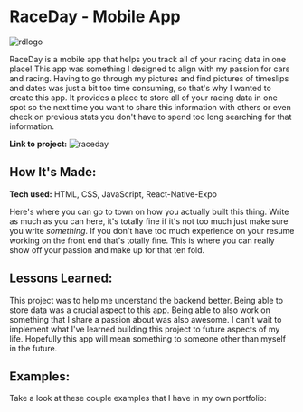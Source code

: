 # RaceDay - Mobile App
![rdlogo](https://github.com/CbacaSE/RaceDay/assets/102192858/08e476c4-a710-460f-bfb0-53f7e738cb9b)

RaceDay is a mobile app that helps you track all of your racing data in one place! This app was something I designed to align with my passion for cars and racing. Having to go through my pictures and find pictures of timeslips and dates was just a bit too time consuming, so that's why I wanted to create this app. It provides a place to store all of your racing data in one spot so the next time you want to share this information with others or even check on previous stats you don't have to spend too long searching for that information.

**Link to project:**
![raceday](https://github.com/CbacaSE/RaceDay/assets/102192858/358c2daf-04a0-489b-9639-ffb3ebb12e19)

<!-- ![alt tag](http://placecorgi.com/1200/650) -->

## How It's Made:

**Tech used:** HTML, CSS, JavaScript, React-Native-Expo

Here's where you can go to town on how you actually built this thing. Write as much as you can here, it's totally fine if it's not too much just make sure you write *something*. If you don't have too much experience on your resume working on the front end that's totally fine. This is where you can really show off your passion and make up for that ten fold.

## Lessons Learned:

This project was to help me understand the backend better. Being able to store data was a crucial aspect to this app. Being able to also work on something that I share a passion about was also awesome. I can't wait to implement what I've learned building this project to future aspects of my life. Hopefully this app will mean something to someone other than myself in the future.

## Examples:

Take a look at these couple examples that I have in my own portfolio:

<!-- **Palettable:** https://github.com/alecortega/palettable

**Twitter Battle:** https://github.com/alecortega/twitter-battle

**Patch Panel:** https://github.com/alecortega/patch-panel -->
